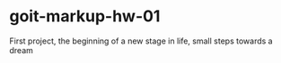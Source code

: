 # goit-markup-hw-01
First project, the beginning of a new stage in life, small steps towards a dream
